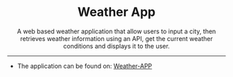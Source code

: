<h1 align = 'center'>
  Weather App
</h1>

<div align = 'center'>
  A web based weather application that allow users to input a city, then retrieves weather information using an API, get the current weather conditions and displays it to the user.
</div>

______________________________________________________________________________________________

<ul>
  <li>The application can be found on: <a href = 'https://weather-app-mausam.streamlit.app/'>Weather-APP</a> </li>
</ul>
